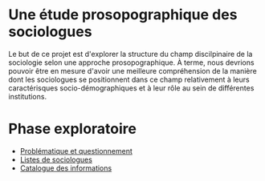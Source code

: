 # Une étude prosopographique des sociologues

Le but de ce projet est d'explorer la structure du champ discilpinaire de la sociologie selon une approche prosopographique. À terme, nous devrions pouvoir être en mesure d'avoir une meilleure compréhension de la manière dont les sociologues se positionnent dans ce champ relativement à leurs caractérisques socio-démographiques et à leur rôle au sein de différentes institutions.

# Phase exploratoire

- [Problématique et questionnement](problématique_questionnement.md)
- [Listes de sociologues](listes_sociologues.md)
- [Catalogue des informations](catalogue_informations.md)